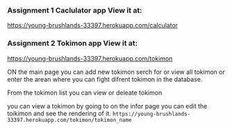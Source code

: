 ### Assignment 1 Caclulator app View it at:
https://young-brushlands-33397.herokuapp.com/calculator


### Assignment 2 Tokimon app View it at:
https://young-brushlands-33397.herokuapp.com/tokimon

ON the main page you can add new tokimon serch for or view all tokimon or enter the arean where you can fight difrent tokimon in the database.

From the tokimon list you can view or deleate tokimon 

you can view a tokimon by going to on the infor page you can edit the toikimon and see the rendering of it.
`https://young-brushlands-33397.herokuapp.com/tokimon/tokimon_name` 